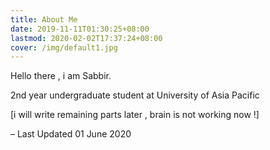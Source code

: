 ```yaml
---
title: About Me
date: 2019-11-11T01:30:25+08:00
lastmod: 2020-02-02T17:37:24+08:00
cover: /img/default1.jpg
---
```


<!--more-->

Hello there , i am Sabbir.

2nd year undergraduate student at University of Asia Pacific

[i will write remaining parts later , brain is not working now !]



– Last Updated 01 June 2020
